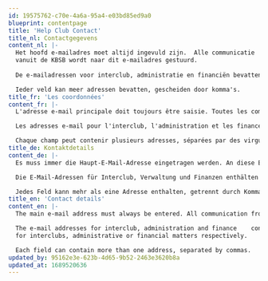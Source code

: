 ```yaml
---
id: 19575762-c70e-4a6a-95a4-e03bd85ed9a0
blueprint: contentpage
title: 'Help Club Contact'
title_nl: Contactgegevens
content_nl: |-
  Het hoofd e-mailadres moet altijd ingevuld zijn.  Alle communicatie
  vanuit de KBSB wordt naar dit e-mailadres gestuurd.
    
  De e-mailadressen voor interclub, administratie en financiën bevatten additionele adressen die togevoegd worden aan het hoofd e-mailadres voor respectievelijk interclub, administartieve of financiële zaken.

  Ieder veld kan meer adressen bevatten, gescheiden door komma's.
title_fr: 'Les coordonnées'
content_fr: |-
  L'adresse e-mail principale doit toujours être saisie. Toutes les communications de la FRBE sont envoyées à cette adresse e-mail.

  Les adresses e-mail pour l'interclub, l'administration et les finances sont des adresses supplémentaires ajoutées à l'adresse e-mail principale pour les affaires interclubs, administratives ou financières respectivement.

  Chaque champ peut contenir plusieurs adresses, séparées par des virgules.
title_de: Kontaktdetails
content_de: |-
  Es muss immer die Haupt-E-Mail-Adresse eingetragen werden. An diese E-Mail-Adresse geht die gesamte Kommunikation der KSB.

  Die E-Mail-Adressen für Interclub, Verwaltung und Finanzen enthälten zusätzliche Adressen, die der Haupt-E-Mail-Adresse für Club-, Verwaltungs- oder Finanzangelegenheiten hinzugefügt werden.

  Jedes Feld kann mehr als eine Adresse enthalten, getrennt durch Kommas.
title_en: 'Contact details'
content_en: |-
  The main e-mail address must always be entered. All communication from the RBCF is sent to this e-mail address.

  The e-mail addresses for interclub, administration and finance    contsin additional addresses added to the main email address
  for interclubs, administrative or financial matters respectively.

  Each field can contain more than one address, separated by commas.
updated_by: 95162e3e-623b-4d65-9b52-2463e3620b8a
updated_at: 1689520636
---
```

